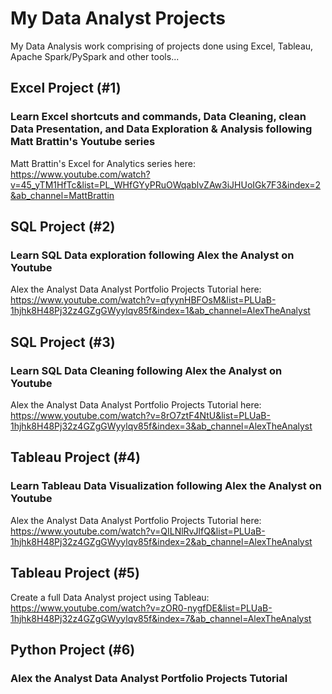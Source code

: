 # My Data Analyst Projects
My Data Analysis work comprising of projects done using Excel, Tableau, Apache Spark/PySpark and other tools...  

## Excel Project (#1)
### Learn Excel shortcuts and commands, Data Cleaning, clean Data Presentation, and Data Exploration & Analysis following Matt Brattin's Youtube series
Matt Brattin's Excel for Analytics series here:
<br> https://www.youtube.com/watch?v=45_yTM1HfTc&list=PL_WHfGYyPRuOWqablvZAw3iJHUoIGk7F3&index=2&ab_channel=MattBrattin

## SQL Project (#2) 
### Learn SQL Data exploration following Alex the Analyst on Youtube
Alex the Analyst Data Analyst Portfolio Projects Tutorial here:
<br> https://www.youtube.com/watch?v=qfyynHBFOsM&list=PLUaB-1hjhk8H48Pj32z4GZgGWyylqv85f&index=1&ab_channel=AlexTheAnalyst

## SQL Project (#3)
### Learn SQL Data Cleaning following Alex the Analyst on Youtube
Alex the Analyst Data Analyst Portfolio Projects Tutorial here:
<br> https://www.youtube.com/watch?v=8rO7ztF4NtU&list=PLUaB-1hjhk8H48Pj32z4GZgGWyylqv85f&index=3&ab_channel=AlexTheAnalyst

## Tableau Project (#4)
### Learn Tableau Data Visualization following Alex the Analyst on Youtube
Alex the Analyst Data Analyst Portfolio Projects Tutorial here:
<br> https://www.youtube.com/watch?v=QILNlRvJlfQ&list=PLUaB-1hjhk8H48Pj32z4GZgGWyylqv85f&index=2&ab_channel=AlexTheAnalyst

## Tableau Project (#5)
Create a full Data Analyst project using Tableau:
<br> https://www.youtube.com/watch?v=zOR0-nygfDE&list=PLUaB-1hjhk8H48Pj32z4GZgGWyylqv85f&index=7&ab_channel=AlexTheAnalyst

## Python Project (#6)
### Alex the Analyst Data Analyst Portfolio Projects Tutorial

